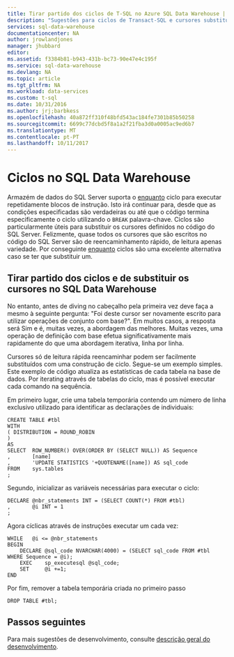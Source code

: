 ```yaml
---
title: Tirar partido dos ciclos de T-SQL no Azure SQL Data Warehouse | Microsoft Docs
description: "Sugestões para ciclos de Transact-SQL e cursores substituindo no Azure SQL Data Warehouse para desenvolver soluções."
services: sql-data-warehouse
documentationcenter: NA
author: jrowlandjones
manager: jhubbard
editor: 
ms.assetid: f3384b81-b943-431b-bc73-90e47e4c195f
ms.service: sql-data-warehouse
ms.devlang: NA
ms.topic: article
ms.tgt_pltfrm: NA
ms.workload: data-services
ms.custom: t-sql
ms.date: 10/31/2016
ms.author: jrj;barbkess
ms.openlocfilehash: 40a872ff310f48bfd543ac184fe7301b85b50258
ms.sourcegitcommit: 6699c77dcbd5f8a1a2f21fba3d0a0005ac9ed6b7
ms.translationtype: MT
ms.contentlocale: pt-PT
ms.lasthandoff: 10/11/2017
---
```

# <a name="loops-in-sql-data-warehouse"></a>Ciclos no SQL Data Warehouse
Armazém de dados do SQL Server suporta o [enquanto][enquanto] ciclo para executar repetidamente blocos de instrução. Isto irá continuar para, desde que as condições especificadas são verdadeiras ou até que o código termina especificamente o ciclo utilizando o `BREAK` palavra-chave. Ciclos são particularmente úteis para substituir os cursores definidos no código do SQL Server. Felizmente, quase todos os cursores que são escritos no código do SQL Server são de reencaminhamento rápido, de leitura apenas variedade. Por conseguinte [enquanto] ciclos são uma excelente alternativa caso se ter que substituir um.

## <a name="leveraging-loops-and-replacing-cursors-in-sql-data-warehouse"></a>Tirar partido dos ciclos e de substituir os cursores no SQL Data Warehouse
No entanto, antes de diving no cabeçalho pela primeira vez deve faça a mesmo à seguinte pergunta: "Foi deste cursor ser novamente escrito para utilizar operações de conjunto com base?". Em muitos casos, a resposta será Sim e é, muitas vezes, a abordagem das melhores. Muitas vezes, uma operação de definição com base efetua significativamente mais rapidamente do que uma abordagem iterativa, linha por linha.

Cursores só de leitura rápida reencaminhar podem ser facilmente substituídos com uma construção de ciclo. Segue-se um exemplo simples. Este exemplo de código atualiza as estatísticas de cada tabela na base de dados. Por iterating através de tabelas do ciclo, mas é possível executar cada comando na sequência.

Em primeiro lugar, crie uma tabela temporária contendo um número de linha exclusivo utilizado para identificar as declarações de individuais:

```
CREATE TABLE #tbl
WITH
( DISTRIBUTION = ROUND_ROBIN
)
AS
SELECT  ROW_NUMBER() OVER(ORDER BY (SELECT NULL)) AS Sequence
,       [name]
,       'UPDATE STATISTICS '+QUOTENAME([name]) AS sql_code
FROM    sys.tables
;
```

Segundo, inicializar as variáveis necessárias para executar o ciclo:

```
DECLARE @nbr_statements INT = (SELECT COUNT(*) FROM #tbl)
,       @i INT = 1
;
```

Agora cíclicas através de instruções executar um cada vez:

```
WHILE   @i <= @nbr_statements
BEGIN
    DECLARE @sql_code NVARCHAR(4000) = (SELECT sql_code FROM #tbl WHERE Sequence = @i);
    EXEC    sp_executesql @sql_code;
    SET     @i +=1;
END
```

Por fim, remover a tabela temporária criada no primeiro passo

```
DROP TABLE #tbl;
```


<!--Every topic should have next steps and links to the next logical set of content to keep the customer engaged-->

## <a name="next-steps"></a>Passos seguintes
Para mais sugestões de desenvolvimento, consulte [descrição geral do desenvolvimento][development overview].

<!--Image references-->

<!--Article references-->
[development overview]: sql-data-warehouse-overview-develop.md

<!--MSDN references-->
[enquanto]: https://msdn.microsoft.com/library/ms178642.aspx


<!--Other Web references-->
